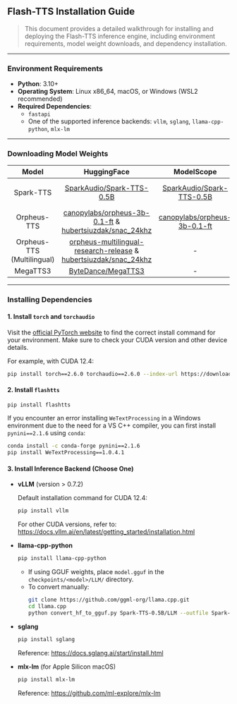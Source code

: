 ## Flash-TTS Installation Guide

> This document provides a detailed walkthrough for installing and deploying the Flash-TTS inference engine, including
> environment requirements, model weight downloads, and dependency installation.

---

### Environment Requirements

- **Python**: 3.10+
- **Operating System**: Linux x86_64, macOS, or Windows (WSL2 recommended)
- **Required Dependencies**:
    - `fastapi`
    - One of the supported inference backends: `vllm`, `sglang`, `llama-cpp-python`, `mlx-lm`

---

### Downloading Model Weights

|           Model            |                                                                                                             HuggingFace                                                                                                             |                                        ModelScope                                         |                                       GGUF                                       |
|:--------------------------:|:-----------------------------------------------------------------------------------------------------------------------------------------------------------------------------------------------------------------------------------:|:-----------------------------------------------------------------------------------------:|:--------------------------------------------------------------------------------:|
|         Spark-TTS          |                                                                            [SparkAudio/Spark-TTS-0.5B](https://huggingface.co/SparkAudio/Spark-TTS-0.5B)                                                                            |    [SparkAudio/Spark-TTS-0.5B](https://modelscope.cn/models/SparkAudio/Spark-TTS-0.5B)    |    [SparkTTS-LLM-GGUF](https://huggingface.co/mradermacher/SparkTTS-LLM-GGUF)    |
|        Orpheus-TTS         |                                  [canopylabs/orpheus-3b-0.1-ft](https://huggingface.co/canopylabs/orpheus-3b-0.1-ft) & [hubertsiuzdak/snac_24khz](https://huggingface.co/hubertsiuzdak/snac_24khz)                                  | [canopylabs/orpheus-3b-0.1-ft](https://modelscope.cn/models/canopylabs/orpheus-3b-0.1-ft) | [orpheus-gguf](https://huggingface.co/isaiahbjork/orpheus-3b-0.1-ft-Q4_K_M-GGUF) |
| Orpheus-TTS (Multilingual) | [orpheus-multilingual-research-release](https://huggingface.co/collections/canopylabs/orpheus-multilingual-research-release-67f5894cd16794db163786ba) & [hubertsiuzdak/snac_24khz](https://huggingface.co/hubertsiuzdak/snac_24khz) |                                             -                                             |                                        -                                         |
|          MegaTTS3          |                                                                                   [ByteDance/MegaTTS3](https://huggingface.co/ByteDance/MegaTTS3)                                                                                   |                                             -                                             |                                        -                                         |

---

### Installing Dependencies

#### 1. Install `torch` and `torchaudio`

Visit the [official PyTorch website](https://pytorch.org/get-started/locally/) to find the correct install command for
your environment. Make sure to check your CUDA version and other device details.

For example, with CUDA 12.4:

```bash
pip install torch==2.6.0 torchaudio==2.6.0 --index-url https://download.pytorch.org/whl/cu124
```

#### 2. Install `flashtts`

```bash
pip install flashtts
```

If you encounter an error installing `WeTextProcessing` in a Windows environment due to the need for a VS C++ compiler, you can first install `pynini==2.1.6` using `conda`:

```bash
conda install -c conda-forge pynini==2.1.6
pip install WeTextProcessing==1.0.4.1
```

#### 3. Install Inference Backend (Choose One)

- **vLLM** (version > 0.7.2)

  Default installation command for CUDA 12.4:
  ```bash
  pip install vllm
  ```
  For other CUDA versions, refer to: https://docs.vllm.ai/en/latest/getting_started/installation.html

- **llama-cpp-python**
  ```bash
  pip install llama-cpp-python
  ```
    - If using GGUF weights, place `model.gguf` in the `checkpoints/<model>/LLM/` directory.
    - To convert manually:
      ```bash
      git clone https://github.com/ggml-org/llama.cpp.git
      cd llama.cpp
      python convert_hf_to_gguf.py Spark-TTS-0.5B/LLM --outfile Spark-TTS-0.5B/LLM/model.gguf
      ```

- **sglang**
  ```bash
  pip install sglang
  ```
  Reference: https://docs.sglang.ai/start/install.html

- **mlx-lm** (for Apple Silicon macOS)
  ```bash
  pip install mlx-lm
  ```
  Reference: https://github.com/ml-explore/mlx-lm